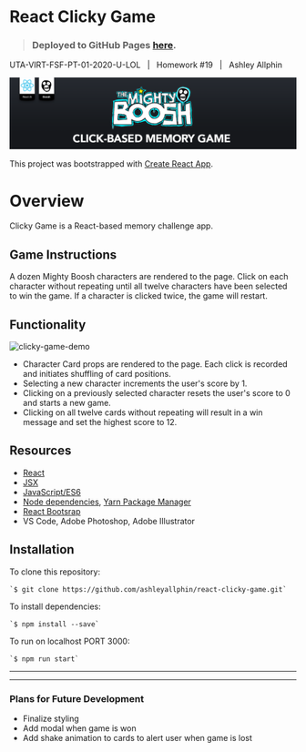 **React Clicky Game**
======

> ### Deployed to GitHub Pages [here](https://ashleyallphin.github.io/react-clicky-game/).

UTA-VIRT-FSF-PT-01-2020-U-LOL&nbsp;&nbsp;&nbsp;|&nbsp;&nbsp;&nbsp;Homework #19&nbsp;&nbsp;&nbsp;|&nbsp;&nbsp;&nbsp;Ashley Allphin

![clicky-game-banner](src/assets/images/Banner-ReactClickyGame.png)

This project was bootstrapped with [Create React App](https://github.com/facebookincubator/create-react-app).

# Overview

Clicky Game is a React-based memory challenge app.

## Game Instructions
A dozen Mighty Boosh characters are rendered to the page.  Click on each character without repeating until all twelve characters have been selected to win the game.  If a character is clicked twice, the game will restart.

## Functionality

![clicky-game-demo](src/assets/images/Demo-ReactClickyGame.gif)

- Character Card props are rendered to the page.  Each click is recorded and initiates shuffling of card positions.
- Selecting a new character increments the user's score by 1.
- Clicking on a previously selected character resets the user's score to 0 and starts a new game.
- Clicking on all twelve cards without repeating will result in a win message and set the highest score to 12.

## Resources
* [React](https://reactjs.org/)
* [JSX](https://reactjs.org/docs/introducing-jsx.html)
* [JavaScript/ES6](http://es6-features.org/#Constants)
* [Node dependencies](https://nodejs.org/en/), [Yarn Package Manager](https://yarnpkg.com/)
* [React Bootsrap](https://react-bootstrap.github.io/)
* VS Code, Adobe Photoshop, Adobe Illustrator

## Installation
To clone this repository:

    `$ git clone https://github.com/ashleyallphin/react-clicky-game.git`


To install dependencies:

    `$ npm install --save`

To run on localhost PORT 3000:

    `$ npm run start`

<hr>
<hr>

### Plans for Future Development
- Finalize styling
- Add modal when game is won
- Add shake animation to cards to alert user when game is lost


